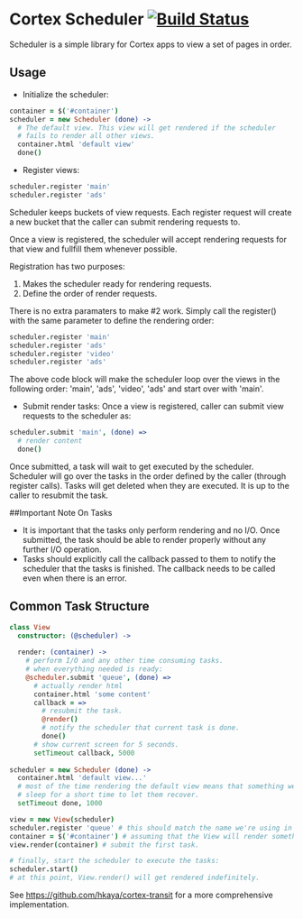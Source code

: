 # Cortex Scheduler [![Build Status](https://travis-ci.org/hkaya/cortex-scheduler.svg?branch=master)](https://travis-ci.org/hkaya/cortex-scheduler)

Scheduler is a simple library for Cortex apps to view a set of pages in order.

## Usage

- Initialize the scheduler:
```coffeescript
container = $('#container')
scheduler = new Scheduler (done) ->
  # The default view. This view will get rendered if the scheduler
  # fails to render all other views. 
  container.html 'default view'
  done()
```

- Register views:
```coffeescript
scheduler.register 'main'
scheduler.register 'ads'
```
Scheduler keeps buckets of view requests. Each register request will create a new bucket that the caller can submit rendering requests to.

Once a view is registered, the scheduler will accept rendering requests for that view and fullfill them whenever possible.

Registration has two purposes:
  1. Makes the scheduler ready for rendering requests.
  2. Define the order of render requests.

There is no extra paramaters to make #2 work. Simply call the register() with the same parameter to define the rendering order:
```coffeescript
scheduler.register 'main'
scheduler.register 'ads'
scheduler.register 'video'
scheduler.register 'ads'
```
The above code block will make the scheduler loop over the views in the following order: 'main', 'ads', 'video', 'ads' and start over with 'main'.

- Submit render tasks:
Once a view is registered, caller can submit view requests to the scheduler as:
```coffeescript
scheduler.submit 'main', (done) =>
  # render content
  done()
```

Once submitted, a task will wait to get executed by the scheduler. Scheduler will go over the tasks in the order defined by the caller (through register calls). Tasks will get deleted when they are executed. It is up to the caller to resubmit the task.

##Important Note On Tasks
- It is important that the tasks only perform rendering and no I/O. Once submitted, the task should be able to render properly without any further I/O operation.
- Tasks should explicitly call the callback passed to them to notify the scheduler that the tasks is finished. The callback needs to be called even when there is an error.

## Common Task Structure
```coffeescript
class View
  constructor: (@scheduler) ->
  
  render: (container) ->
    # perform I/O and any other time consuming tasks.
    # when everything needed is ready:
    @scheduler.submit 'queue', (done) =>
      # actually render html
      container.html 'some content'
      callback = =>
        # resubmit the task.
        @render()
        # notify the scheduler that current task is done.
        done()
      # show current screen for 5 seconds.
      setTimeout callback, 5000
      
scheduler = new Scheduler (done) ->
  container.html 'default view...'
  # most of the time rendering the default view means that something went wrong with other views.
  # sleep for a short time to let them recover.
  setTimeout done, 1000

view = new View(scheduler)
scheduler.register 'queue' # this should match the name we're using in View.render()
container = $('#container') # assuming that the View will render something to DOM.
view.render(container) # submit the first task.

# finally, start the scheduler to execute the tasks:
scheduler.start()
# at this point, View.render() will get rendered indefinitely.
```

See https://github.com/hkaya/cortex-transit for a more comprehensive implementation.

